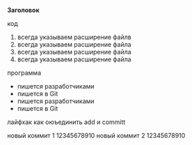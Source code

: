 **Заголовок**

код 

1. всегда указываем расширение файлв
2. всегда указываем расширение файла
3. всегда указываем расширение файла
4. всегда указываем расширение файла

программа 

* пишется разработчиками
* пишется в Git
* пишется разработчиками 
* пишется в Git

лайфхак как оюъединить add и committ

новый коммит 1
12345678910
новый коммит 2
12345678910